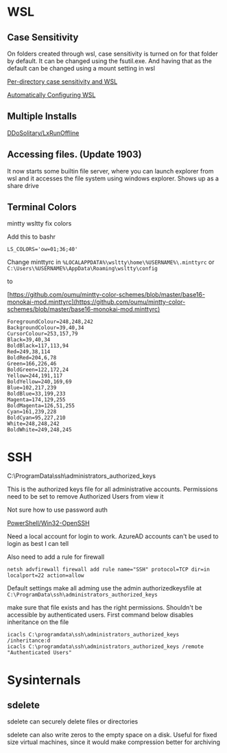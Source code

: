# WSL

## Case Sensitivity

On folders created through wsl, case sensitivity is turned on for that folder by
default. It can be changed using the fsutil.exe. And having that as the default
can be changed using a mount setting in wsl

[Per-directory case sensitivity and WSL](https://blogs.msdn.microsoft.com/commandline/2018/02/28/per-directory-case-sensitivity-and-wsl/)

[Automatically Configuring WSL](https://blogs.msdn.microsoft.com/commandline/2018/02/07/automatically-configuring-wsl/)

## Multiple Installs

[DDoSolitary/LxRunOffline](https://github.com/DDoSolitary/LxRunOffline)

## Accessing files. (Update 1903)

It now starts some builtin file server, where you can launch explorer from wsl
and it accesses the file system using windows explorer. Shows up as a share
drive

## Terminal Colors

mintty wsltty fix colors

Add this to bashr

    LS_COLORS='ow=01;36;40'

Change minttyrc in `%LOCALAPPDATA%\wsltty\home\%USERNAME%\.minttyrc` or
`C:\Users\%USERNAME%\AppData\Roaming\wsltty\config`

to

[https://github.com/oumu/mintty-color-schemes/blob/master/base16-monokai-mod.minttyrc](https://github.com/oumu/mintty-color-schemes/blob/master/base16-monokai-mod.minttyrc)

    ForegroundColour=248,248,242
    BackgroundColour=39,40,34
    CursorColour=253,157,79
    Black=39,40,34
    BoldBlack=117,113,94
    Red=249,38,114
    BoldRed=204,6,78
    Green=166,226,46
    BoldGreen=122,172,24
    Yellow=244,191,117
    BoldYellow=240,169,69
    Blue=102,217,239
    BoldBlue=33,199,233
    Magenta=174,129,255
    BoldMagenta=126,51,255
    Cyan=161,239,228
    BoldCyan=95,227,210
    White=248,248,242
    BoldWhite=249,248,245

# SSH

C:\ProgramData\ssh\administrators_authorized_keys

This is the authorized keys file for all administrative accounts. Permissions
need to be set to remove Authorized Users from view it

Not sure how to use password auth

[PowerShell/Win32-OpenSSH](https://github.com/PowerShell/Win32-OpenSSH/wiki/Install-Win32-OpenSSH)

Need a local account for login to work. AzureAD accounts can't be used to login
as best I can tell

Also need to add a rule for firewall

```
netsh advfirewall firewall add rule name="SSH" protocol=TCP dir=in localport=22 action=allow
```

Default settings make all adming use the admin authorizedkeysfile at `C:\ProgramData\ssh\administrators_authorized_keys`

make sure that file exists and has the right permissions. Shouldn't be accessible by authenticated users. First command below disables inheritance on the file

```
icacls C:\programdata\ssh\administrators_authorized_keys /inheritance:d
icacls C:\programdata\ssh\administrators_authorized_keys /remote "Authenticated Users"
```

# Sysinternals

## sdelete

sdelete can securely delete files or directories

sdelete can also write zeros to the empty space on a disk. Useful for fixed size
virtual machines, since it would make compression better for archiving
